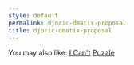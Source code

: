 ```yaml
---
style: default
permalink: djoric-dmatix-proposal
title: djoric-dmatix-proposal
---
```

You may also like:
[I Can't](http://scp-wiki.net/i-can-t)
[Puzzle](http://scp-wiki.net/puzzle)